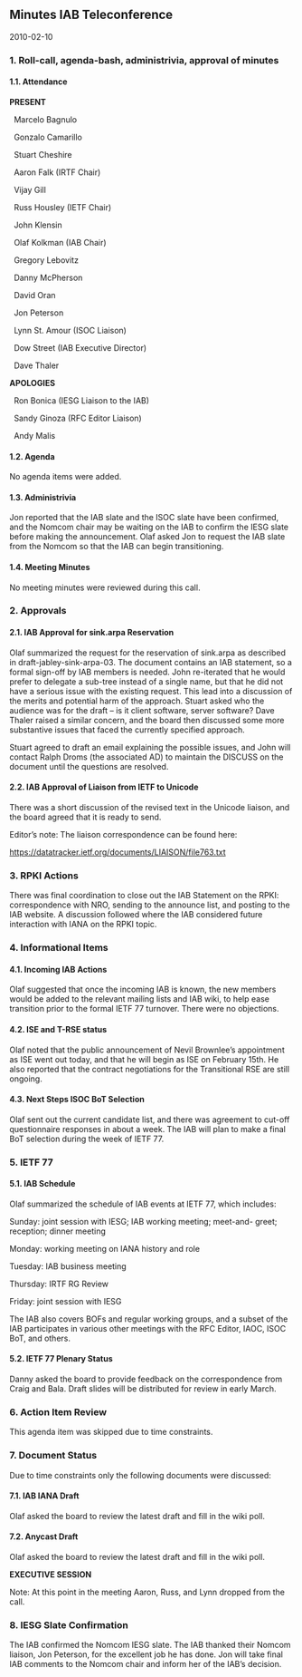 
Minutes IAB Teleconference
--------------------------


2010-02-10


### 1. Roll-call, agenda-bash, administrivia, approval of minutes


#### 1.1. Attendance


**PRESENT**  

  Marcelo Bagnulo  

  Gonzalo Camarillo  

  Stuart Cheshire  

  Aaron Falk (IRTF Chair)  

  Vijay Gill  

  Russ Housley (IETF Chair)  

  John Klensin  

  Olaf Kolkman (IAB Chair)  

  Gregory Lebovitz  

  Danny McPherson  

  David Oran  

  Jon Peterson  

  Lynn St. Amour (ISOC Liaison)  

  Dow Street (IAB Executive Director)  

  Dave Thaler  

**APOLOGIES**  

  Ron Bonica (IESG Liaison to the IAB)  

  Sandy Ginoza (RFC Editor Liaison)  

  Andy Malis


#### 1.2. Agenda


No agenda items were added.


#### 1.3. Administrivia


Jon reported that the IAB slate and the ISOC slate have been confirmed, and the Nomcom chair may be waiting on the IAB to confirm the IESG slate before making the announcement. Olaf asked Jon to request the IAB slate from the Nomcom so that the IAB can begin transitioning.


#### 1.4. Meeting Minutes


No meeting minutes were reviewed during this call.


### 2. Approvals


#### 2.1. IAB Approval for sink.arpa Reservation


Olaf summarized the request for the reservation of sink.arpa as described in draft-jabley-sink-arpa-03. The document contains an IAB statement, so a formal sign-off by IAB members is needed. John re-iterated that he would prefer to delegate a sub-tree instead of a single name, but that he did not have a serious issue with the existing request. This lead into a discussion of the merits and potential harm of the approach. Stuart asked who the audience was for the draft – is it client software, server software? Dave Thaler raised a similar concern, and the board then discussed some more substantive issues that faced the currently specified approach.


Stuart agreed to draft an email explaining the possible issues, and John will contact Ralph Droms (the associated AD) to maintain the DISCUSS on the document until the questions are resolved.


#### 2.2. IAB Approval of Liaison from IETF to Unicode


There was a short discussion of the revised text in the Unicode liaison, and the board agreed that it is ready to send.


Editor’s note: The liaison correspondence can be found here:


<https://datatracker.ietf.org/documents/LIAISON/file763.txt>


### 3. RPKI Actions


There was final coordination to close out the IAB Statement on the RPKI: correspondence with NRO, sending to the announce list, and posting to the IAB website. A discussion followed where the IAB considered future interaction with IANA on the RPKI topic.


### 4. Informational Items


#### 4.1. Incoming IAB Actions


Olaf suggested that once the incoming IAB is known, the new members would be added to the relevant mailing lists and IAB wiki, to help ease transition prior to the formal IETF 77 turnover. There were no objections.


#### 4.2. ISE and T-RSE status


Olaf noted that the public announcement of Nevil Brownlee’s appointment as ISE went out today, and that he will begin as ISE on February 15th. He also reported that the contract negotiations for the Transitional RSE are still ongoing.


#### 4.3. Next Steps ISOC BoT Selection


Olaf sent out the current candidate list, and there was agreement to cut-off questionnaire responses in about a week. The IAB will plan to make a final BoT selection during the week of IETF 77.


### 5. IETF 77


#### 5.1. IAB Schedule


Olaf summarized the schedule of IAB events at IETF 77, which includes:


Sunday: joint session with IESG; IAB working meeting; meet-and- greet; reception; dinner meeting  

Monday: working meeting on IANA history and role  

Tuesday: IAB business meeting  

Thursday: IRTF RG Review  

Friday: joint session with IESG


The IAB also covers BOFs and regular working groups, and a subset of the IAB participates in various other meetings with the RFC Editor, IAOC, ISOC BoT, and others.


#### 5.2. IETF 77 Plenary Status


Danny asked the board to provide feedback on the correspondence from Craig and Bala. Draft slides will be distributed for review in early March.


### 6. Action Item Review


This agenda item was skipped due to time constraints.


### 7. Document Status


Due to time constraints only the following documents were discussed:


#### 7.1. IAB IANA Draft


Olaf asked the board to review the latest draft and fill in the wiki poll.


#### 7.2. Anycast Draft


Olaf asked the board to review the latest draft and fill in the wiki poll.


**EXECUTIVE SESSION**


Note: At this point in the meeting Aaron, Russ, and Lynn dropped from the call.


### 8. IESG Slate Confirmation


The IAB confirmed the Nomcom IESG slate. The IAB thanked their Nomcom liaison, Jon Peterson, for the excellent job he has done. Jon will take final IAB comments to the Nomcom chair and inform her of the IAB’s decision.


